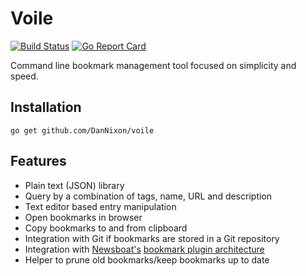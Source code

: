 # Voile
[![Build Status](https://travis-ci.org/DanNixon/voile.svg?branch=master)](https://travis-ci.org/DanNixon/voile)
[![Go Report Card](https://goreportcard.com/badge/github.com/dannixon/voile)](https://goreportcard.com/report/github.com/dannixon/voile)

Command line bookmark management tool focused on simplicity and speed.

## Installation

```
go get github.com/DanNixon/voile
```

## Features

- Plain text (JSON) library
- Query by a combination of tags, name, URL and description
- Text editor based entry manipulation
- Open bookmarks in browser
- Copy bookmarks to and from clipboard
- Integration with Git if bookmarks are stored in a Git repository
- Integration with [Newsboat's](https://newsboat.org/) [bookmark plugin architecture](https://newsboat.org/releases/2.19/docs/newsboat.html#_bookmarking)
- Helper to prune old bookmarks/keep bookmarks up to date
